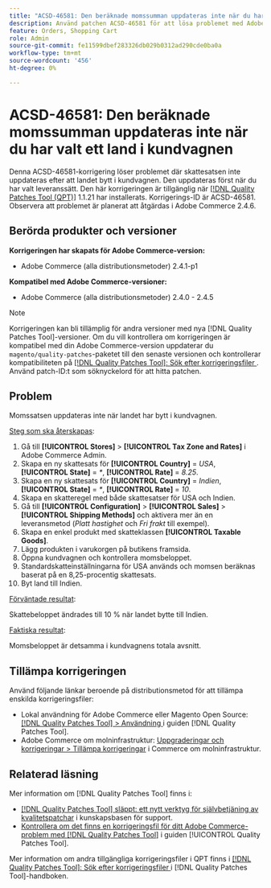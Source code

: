 ```yaml
---
title: "ACSD-46581: Den beräknade momssumman uppdateras inte när du har valt ett land i kundvagnen"
description: Använd patchen ACSD-46581 för att lösa problemet med Adobe Commerce där momssatsen inte uppdateras efter att landet bytt i kundvagnen.
feature: Orders, Shopping Cart
role: Admin
source-git-commit: fe11599dbef283326db029b0312ad290cde0ba0a
workflow-type: tm+mt
source-wordcount: '456'
ht-degree: 0%

---
```


# ACSD-46581: Den beräknade momssumman uppdateras inte när du har valt ett land i kundvagnen

Denna ACSD-46581-korrigering löser problemet där skattesatsen inte uppdateras efter att landet bytt i kundvagnen. Den uppdateras först när du har valt leveranssätt. Den här korrigeringen är tillgänglig när [[!DNL Quality Patches Tool (QPT)]](https://experienceleague.adobe.com/en/docs/commerce-knowledge-base/kb/announcements/commerce-announcements/magento-quality-patches-released-new-tool-to-self-serve-quality-patches) 1.1.21 har installerats. Korrigerings-ID är ACSD-46581. Observera att problemet är planerat att åtgärdas i Adobe Commerce 2.4.6.

## Berörda produkter och versioner

**Korrigeringen har skapats för Adobe Commerce-version:**
* Adobe Commerce (alla distributionsmetoder) 2.4.1-p1

**Kompatibel med Adobe Commerce-versioner:**
* Adobe Commerce (alla distributionsmetoder) 2.4.0 - 2.4.5

>[!NOTE]
>
>Korrigeringen kan bli tillämplig för andra versioner med nya [!DNL Quality Patches Tool]-versioner. Om du vill kontrollera om korrigeringen är kompatibel med din Adobe Commerce-version uppdaterar du `magento/quality-patches`-paketet till den senaste versionen och kontrollerar kompatibiliteten på [[!DNL Quality Patches Tool]: Sök efter korrigeringsfiler ](https://experienceleague.adobe.com/tools/commerce-quality-patches/index.html). Använd patch-ID:t som söknyckelord för att hitta patchen.

## Problem

Momssatsen uppdateras inte när landet har bytt i kundvagnen.

<u>Steg som ska återskapas</u>:

1. Gå till **[!UICONTROL Stores]** > **[!UICONTROL Tax Zone and Rates]** i Adobe Commerce Admin.
1. Skapa en ny skattesats för **[!UICONTROL Country]** = _USA_, **[!UICONTROL State]** = _*_, **[!UICONTROL Rate]** = _8.25_.
1. Skapa en ny skattesats för **[!UICONTROL Country]** = _Indien_, **[!UICONTROL State]** = _*_, **[!UICONTROL Rate]** = _10_.
1. Skapa en skatteregel med både skattesatser för USA och Indien.
1. Gå till **[!UICONTROL Configuration]** > **[!UICONTROL Sales]** > **[!UICONTROL Shipping Methods]** och aktivera mer än en leveransmetod (_Platt hastighet_ och _Fri frakt_ till exempel).
1. Skapa en enkel produkt med skatteklassen **[!UICONTROL Taxable Goods]**.
1. Lägg produkten i varukorgen på butikens framsida.
1. Öppna kundvagnen och kontrollera momsbeloppet.
1. Standardskatteinställningarna för USA används och momsen beräknas baserat på en 8,25-procentig skattesats.
1. Byt land till Indien.

<u>Förväntade resultat</u>:

Skattebeloppet ändrades till 10 % när landet bytte till Indien.

<u>Faktiska resultat</u>:

Momsbeloppet är detsamma i kundvagnens totala avsnitt.

## Tillämpa korrigeringen

Använd följande länkar beroende på distributionsmetod för att tillämpa enskilda korrigeringsfiler:

* Lokal användning för Adobe Commerce eller Magento Open Source: [[!DNL Quality Patches Tool] > Användning ](/help/tools/quality-patches-tool/usage.md) i guiden [!DNL Quality Patches Tool].
* Adobe Commerce om molninfrastruktur: [Uppgraderingar och korrigeringar > Tillämpa korrigeringar](https://experienceleague.adobe.com/docs/commerce-cloud-service/user-guide/develop/upgrade/apply-patches.html) i Commerce om molninfrastruktur.

## Relaterad läsning

Mer information om [!DNL Quality Patches Tool] finns i:

* [[!DNL Quality Patches Tool] släppt: ett nytt verktyg för självbetjäning av kvalitetspatchar](https://experienceleague.adobe.com/en/docs/commerce-knowledge-base/kb/announcements/commerce-announcements/magento-quality-patches-released-new-tool-to-self-serve-quality-patches) i kunskapsbasen för support.
* [Kontrollera om det finns en korrigeringsfil för ditt Adobe Commerce-problem med  [!DNL Quality Patches Tool]](/help/tools/quality-patches-tool/patches-available-in-qpt/check-patch-for-magento-issue-with-magento-quality-patches.md) i guiden [!UICONTROL Quality Patches Tool].


Mer information om andra tillgängliga korrigeringsfiler i QPT finns i [[!DNL Quality Patches Tool]: Sök efter korrigeringsfiler ](https://experienceleague.adobe.com/tools/commerce-quality-patches/index.html) i [!DNL Quality Patches Tool]-handboken.
